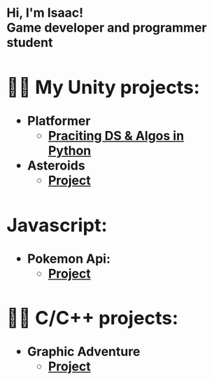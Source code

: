 <h1>Hi, I'm Isaac! <br/><a">Game developer and programmer student</a>
<h2>👨‍💻 My Unity projects:</h2>

- <b>Platformer</b>
  - [Praciting DS & Algos in Python](https://github.com/joshmadakor1/Algorithms-Practice)
- <b>Asteroids</b>
  - [Project](https://github.com/IsaacEa/Asteroids) 

  
<h2>Javascript:</h2>

- <b>Pokemon Api:</b>
  - [Project](https://github.com/IsaacEa/Pokemon-API)
    
<h2>👨‍💻 C/C++ projects:</h2>

- <b>Graphic Adventure</b>
  - [Project](https://github.com/IsaacEa/Graphic-Adventure)
  
